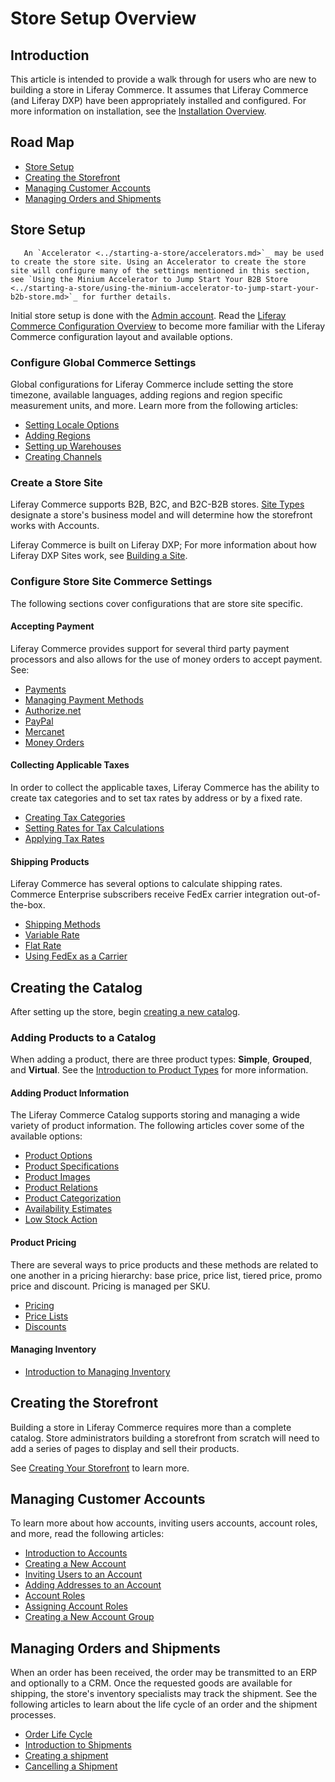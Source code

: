 # Store Setup Overview

## Introduction

This article is intended to provide a walk through for users who are new to building a store in Liferay Commerce. It assumes that Liferay Commerce (and Liferay DXP) have been appropriately installed and configured. For more information on installation, see the [Installation Overview](../../installation-and-upgrades/installation-overview.md).

## Road Map

* [Store Setup](#store-setup)
* [Creating the Storefront](#creating-the-storefront)
* [Managing Customer Accounts](#managing-customer-accounts)
* [Managing Orders and Shipments](#managing-orders-and-shipments)

## Store Setup

```note::
   An `Accelerator <../starting-a-store/accelerators.md>`_ may be used to create the store site. Using an Accelerator to create the store site will configure many of the settings mentioned in this section, see `Using the Minium Accelerator to Jump Start Your B2B Store <../starting-a-store/using-the-minium-accelerator-to-jump-start-your-b2b-store.md>`_ for further details.
```

Initial store setup is done with the [Admin account](./introduction-to-the-admin-account.md). Read the [Liferay Commerce Configuration Overview](../store-administration/liferay-commerce-configuration-overview.md) to become more familiar with the Liferay Commerce configuration layout and available options.

### Configure Global Commerce Settings

Global configurations for Liferay Commerce include setting the store timezone, available languages, adding regions and region specific measurement units, and more. Learn more from the following articles:

* [Setting Locale Options](../store-administration/locale-options.md)
* [Adding Regions](../store-administration/adding-regions.md)
* [Setting up Warehouses](../managing-a-catalog/managing-inventory/warehouse-reference-guide.md)
* [Creating Channels](./channels/introduction-to-channels.md)

### Create a Store Site

Liferay Commerce supports B2B, B2C, and B2C-B2B stores. [Site Types](../starting-a-store/sites-and-site-types.md) designate a store's business model and will determine how the storefront works with Accounts.

Liferay Commerce is built on Liferay DXP; For more information about how Liferay DXP Sites work, see [Building a Site](https://learn.liferay.com/dxp/latest/en/site-building/building-sites/adding-a-site.html).

### Configure Store Site Commerce Settings

The following sections cover configurations that are store site specific.

#### Accepting Payment

Liferay Commerce provides support for several third party payment processors and also allows for the use of money orders to accept payment. See:

* [Payments](../store-administration/configuring-payment-methods/payments.md)
* [Managing Payment Methods](../store-administration/configuring-payment-methods/managing-payment-methods.md)
* [Authorize.net](../store-administration/configuring-payment-methods/authorize.net.md)
* [PayPal](../store-administration/configuring-payment-methods/mercanet.md)
* [Mercanet](../store-administration/configuring-payment-methods/mercanet.md)
* [Money Orders](../store-administration/configuring-payment-methods/mercanet.md)

#### Collecting Applicable Taxes

In order to collect the applicable taxes, Liferay Commerce has the ability to create tax categories and to set tax rates by address or by a fixed rate.

* [Creating Tax Categories](../store-administration/configuring-taxes/creating-tax-categories.md)
* [Setting Rates for Tax Calculations](../store-administration/configuring-taxes/setting-rates-for-tax-calculations.md)
* [Applying Tax Rates](../store-administration/configuring-taxes/applying-tax-rates.md)

#### Shipping Products

Liferay Commerce has several options to calculate shipping rates. Commerce Enterprise subscribers receive FedEx carrier integration out-of-the-box.

* [Shipping Methods](../store-administration/configuring-shipping-methods/shipping-methods.md)
* [Variable Rate](../store-administration/configuring-shipping-methods/using-the-variable-rate-shipping-method.md)
* [Flat Rate](../store-administration/configuring-shipping-methods/using-the-flat-rate-shipping-method.md)
* [Using FedEx as a Carrier](../store-administration/configuring-shipping-methods/using-the-fedex-shipping-method.md)

## Creating the Catalog

After setting up the store, begin [creating a new catalog](../managing-a-catalog/catalogs/creating-a-new-catalog.md).

### Adding Products to a Catalog

When adding a product, there are three product types: **Simple**, **Grouped**, and **Virtual**. See the [Introduction to Product Types](../managing-a-catalog/creating-and-managing-products/product-types/introduction-to-product-types.md) for more information.

#### Adding Product Information

The Liferay Commerce Catalog supports storing and managing a wide variety of product information. The following articles cover some of the available options:

* [Product Options](../managing-a-catalog/creating-and-managing-products/products/customizing-your-product-with-product-options.md)
* [Product Specifications](../managing-a-catalog/creating-and-managing-products/products/specifications.md)
* [Product Images](../managing-a-catalog/creating-and-managing-products/products/product-images.md)
* [Product Relations](../managing-a-catalog/creating-and-managing-products/products/related-products-up-sells-and-cross-sells.md)
* [Product Categorization](../managing-a-catalog/creating-and-managing-products/products/organizing-your-catalog-with-product-categories.md)
* [Availability Estimates](../managing-a-catalog/managing-inventory/availability-estimates.md)
* [Low Stock Action](../managing-a-catalog/managing-inventory/low-stock-action.md)

#### Product Pricing

There are several ways to price products and these methods are related to one another in a pricing hierarchy: base price, price list, tiered price, promo price and discount. Pricing is managed per SKU.

* [Pricing](../managing-a-catalog/managing-price/introduction-to-product-pricing-methods.md)
* [Price Lists](../managing-a-catalog/managing-price/creating-a-price-list.md)
* [Discounts](../promoting-products/introduction-to-discounts.md)

#### Managing Inventory

* [Introduction to Managing Inventory](../managing-a-catalog/managing-inventory/introduction-to-managing-inventory.md)

## Creating the Storefront

Building a store in Liferay Commerce requires more than a complete catalog. Store administrators building a storefront from scratch will need to add a series of pages to display and sell their products.

See [Creating Your Storefront](../creating-store-content/creating-your-storefront.md) to learn more.

## Managing Customer Accounts

To learn more about how accounts, inviting users accounts, account roles, and more, read the following articles:

* [Introduction to Accounts](../account-management/introduction-to-accounts.md)
* [Creating a New Account](../account-management/creating-a-new-account.md)
* [Inviting Users to an Account](../account-management/inviting-users-to-an-account.md)
* [Adding Addresses to an Account](../account-management/adding-addresses-to-an-account.md)
* [Account Roles](../account-management/account-roles.md)
* [Assigning Account Roles](../account-management/assigning-account-roles.md)
* [Creating a New Account Group](../account-management/creating-a-new-account-group.md)

## Managing Orders and Shipments

When an order has been received, the order may be transmitted to an ERP and optionally to a CRM. Once the requested goods are available for shipping, the store's inventory specialists may track the shipment. See the following articles to learn about the life cycle of an order and the shipment processes.

* [Order Life Cycle](../orders-and-fulfillment/orders/order-life-cycle.md)
* [Introduction to Shipments](../orders-and-fulfillment/shipments/introduction-to-shipments.md)
* [Creating a shipment](../orders-and-fulfillment/shipments/creating-a-shipment.md)
* [Cancelling a Shipment](../orders-and-fulfillment/shipments/cancelling-a-shipment.md)
